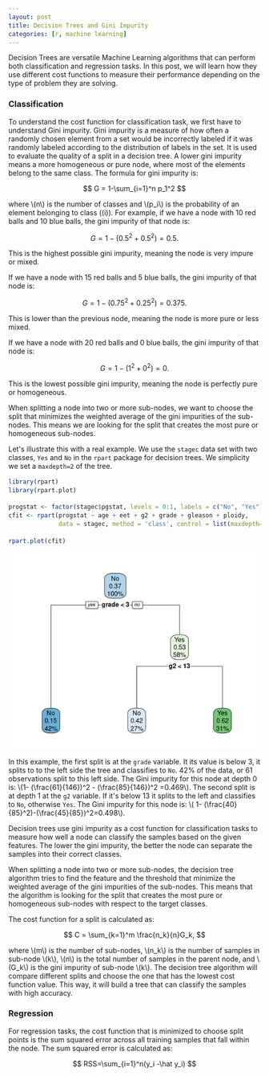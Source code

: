 ```yaml
---
layout: post
title: Decision Trees and Gini Impurity
categories: [r, machine learning]
---
```


Decision Trees are versatile Machine Learning algorithms that can perform both classification and regression tasks. In this post, we will learn how they use different cost functions to measure their performance depending on the type of problem they are solving.

### Classification
To understand the cost function for classification task, we first have to understand Gini impurity.
Gini impurity is a measure of how often a randomly chosen element from a set would be incorrectly labeled if it was randomly labeled according to the distribution of labels in the set. 
It is used to evaluate the quality of a split in a decision tree. A lower gini impurity means a more homogeneous or pure node, where most of the elements belong to the same class.
The formula for gini impurity is:

$$
G = 1-\sum_{i=1}^n p_1^2
$$

where \\(n\\) is the number of classes and \\(p_i\\) is the probability of an element belonging to class \((i\)).
For example, if we have a node with 10 red balls and 10 blue balls, the gini impurity of that node is:

$$
G = 1- (0.5^2 + 0.5^2) = 0.5.
$$

This is the highest possible gini impurity, meaning the node is very impure or mixed.

If we have a node with 15 red balls and 5 blue balls, the gini impurity of that node is:

$$
G = 1- (0.75^2 + 0.25^2) = 0.375.
$$

This is lower than the previous node, meaning the node is more pure or less mixed.

If we have a node with 20 red balls and 0 blue balls, the gini impurity of that node is:

$$
G = 1- (1^2 + 0^2) = 0.
$$

This is the lowest possible gini impurity, meaning the node is perfectly pure or homogeneous.

When splitting a node into two or more sub-nodes, we want to choose the split that minimizes the weighted average of the gini impurities of the sub-nodes. 
This means we are looking for the split that creates the most pure or homogeneous sub-nodes.

Let's illustrate this with a real example. We use the `stagec` data set with two classes, `Yes` and `No` in the `rpart` package for decision trees.
We simplicity we set a `maxdepth=2` of the tree.

```r
library(rpart)
library(rpart.plot)

progstat <- factor(stagec$pgstat, levels = 0:1, labels = c("No", "Yes"))
cfit <- rpart(progstat ~ age + eet + g2 + grade + gleason + ploidy,
              data = stagec, method = 'class', control = list(maxdepth=2))

rpart.plot(cfit)
```
![](/images/rpart.png)

In this example, the first split is at the `grade` variable. It its value is below 3, it splits to to the left side the tree and classifies to `No`.
42% of the data, or 61 observations split to this left side.
The Gini impurity for this node at depth 0 is: \\(1- (\frac{61}{146})^2 - (\frac{85}{146})^2 =0.469\\).
The second split is at depth 1 at the `g2` variable. If it's below 13 it splits to the left and classifies to `No`, otherwise `Yes`.
The Gini impurity for this node is: \\( 1- (\frac{40}{85}^2)-(\frac{45}{85})^2=0.498\\).

Decision trees use gini impurity as a cost function for classification tasks to measure how well a node can classify the samples based on the given features. 
The lower the gini impurity, the better the node can separate the samples into their correct classes.

When splitting a node into two or more sub-nodes, the decision tree algorithm tries to find the feature and the threshold that minimize the weighted average of the gini impurities of the sub-nodes. 
This means that the algorithm is looking for the split that creates the most pure or homogeneous sub-nodes with respect to the target classes.

The cost function for a split is calculated as:

$$
C = \sum_{k=1}^m \frac{n_k}{n}G_k,
$$

where \\(m\\) is the number of sub-nodes, \\(n_k\\) is the number of samples in sub-node \\(k\\), \\(n\\) is the total number of samples in the parent node,
and \\(G_k\\) is the gini impurity of sub-node \\(k\\).
The decision tree algorithm will compare different splits and choose the one that has the lowest cost function value. This way, it will build a tree that can classify the samples with high accuracy.

### Regression
For regression tasks, the cost function that is minimized to choose split points is the sum squared error across all training samples that fall within the node. The sum squared error is calculated as:

$$
RSS=\sum_{i=1}^n(y_i -\hat y_i)
$$






